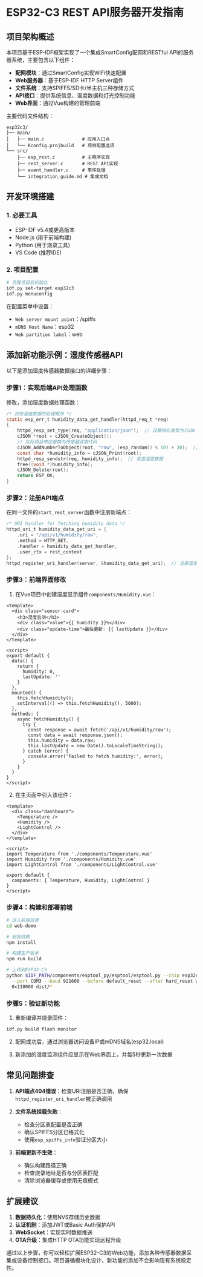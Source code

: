 # ESP32-C3 REST API服务器开发指南

## 项目架构概述
本项目基于ESP-IDF框架实现了一个集成SmartConfig配网和RESTful API的服务器系统，主要包含以下组件：
- **配网模块**：通过SmartConfig实现WiFi快速配置
- **Web服务器**：基于ESP-IDF HTTP Server组件
- **文件系统**：支持SPIFFS/SD卡/半主机三种存储方式
- **API接口**：提供系统信息、温度数据和灯光控制功能
- **Web界面**：通过Vue构建的管理前端

主要代码文件结构：
```
esp32c3/
├── main/
│   ├── main.c              # 应用入口点
│   └── Kconfig.projbuild   # 项目配置选项
└── src/
    ├── esp_rest.c          # 主程序实现
    ├── rest_server.c       # REST API实现
    ├── event_handler.c     # 事件处理
    └── integration_guide.md # 集成文档
```

## 开发环境搭建
### 1. 必要工具
- ESP-IDF v5.4或更高版本
- Node.js (用于前端构建)
- Python (用于烧录工具)
- VS Code (推荐IDE)

### 2. 项目配置
```bash
# 克隆项目后初始化
idf.py set-target esp32c3
idf.py menuconfig
```
在配置菜单中设置：
- `Web server mount point`：/spiffs
- `mDNS Host Name`：esp32
- `Web partition label`：web

## 添加新功能示例：湿度传感器API
以下是添加湿度传感器数据接口的详细步骤：

### 步骤1：实现后端API处理函数
修改<mcfile name="rest_server.c" path="e:\ESP-IDF\ESP-Projects\esp32c3\src\rest_server.c"></mcfile>，添加湿度数据处理函数：

```c
/* 获取湿度数据的处理程序 */
static esp_err_t humidity_data_get_handler(httpd_req_t *req)
{
    httpd_resp_set_type(req, "application/json");  // 设置响应类型为JSON
    cJSON *root = cJSON_CreateObject();
    // 实际项目中应替换为传感器读取代码
    cJSON_AddNumberToObject(root, "raw", (esp_random() % 50) + 30);  // 生成30-80%的随机湿度数据
    const char *humidity_info = cJSON_Print(root);
    httpd_resp_sendstr(req, humidity_info);  // 发送湿度数据
    free((void *)humidity_info);
    cJSON_Delete(root);
    return ESP_OK;
}
```

### 步骤2：注册API端点
在同一文件的`start_rest_server`函数中注册新端点：

```c
/* URI handler for fetching humidity data */
httpd_uri_t humidity_data_get_uri = {
    .uri = "/api/v1/humidity/raw",
    .method = HTTP_GET,
    .handler = humidity_data_get_handler,
    .user_ctx = rest_context
};
httpd_register_uri_handler(server, &humidity_data_get_uri);  // 注册湿度数据获取处理程序
```

### 步骤3：前端界面修改
1. 在Vue项目中创建湿度显示组件`components/Humidity.vue`：
```vue
<template>
  <div class="sensor-card">
    <h3>湿度监测</h3>
    <div class="value">{{ humidity }}%</div>
    <div class="update-time">最后更新: {{ lastUpdate }}</div>
  </div>
</template>

<script>
export default {
  data() {
    return {
      humidity: 0,
      lastUpdate: ''
    }
  },
  mounted() {
    this.fetchHumidity();
    setInterval(() => this.fetchHumidity(), 5000);
  },
  methods: {
    async fetchHumidity() {
      try {
        const response = await fetch('/api/v1/humidity/raw');
        const data = await response.json();
        this.humidity = data.raw;
        this.lastUpdate = new Date().toLocaleTimeString();
      } catch (error) {
        console.error('Failed to fetch humidity:', error);
      }
    }
  }
}
</script>
```

2. 在主页面中引入该组件：
```vue
<template>
  <div class="dashboard">
    <Temperature />
    <Humidity />
    <LightControl />
  </div>
</template>

<script>
import Temperature from './components/Temperature.vue'
import Humidity from './components/Humidity.vue'
import LightControl from './components/LightControl.vue'

export default {
  components: { Temperature, Humidity, LightControl }
}
</script>
```

### 步骤4：构建和部署前端
```bash
# 进入前端目录
cd web-demo

# 安装依赖
npm install

# 构建生产版本
npm run build

# 上传到ESP32-C3
python $IDF_PATH/components/esptool_py/esptool/esptool.py --chip esp32c3 \
  --port COM3 --baud 921600 --before default_reset --after hard_reset write_flash \
  0x110000 dist/*
```

### 步骤5：验证新功能
1. 重新编译并烧录固件：
```bash
idf.py build flash monitor
```

2. 配网成功后，通过浏览器访问设备IP或mDNS域名(esp32.local)

3. 新添加的湿度监测组件应显示在Web界面上，并每5秒更新一次数据

## 常见问题排查
1. **API端点404错误**：检查URI注册是否正确，确保`httpd_register_uri_handler`被正确调用

2. **文件系统挂载失败**：
   - 检查分区表配置是否正确
   - 确认SPIFFS分区已格式化
   - 使用`esp_spiffs_info`验证分区大小

3. **前端更新不生效**：
   - 确认构建路径正确
   - 检查烧录地址是否与分区表匹配
   - 清除浏览器缓存或使用无痕模式

## 扩展建议
1. **数据持久化**：使用NVS存储历史数据
2. **认证机制**：添加JWT或Basic Auth保护API
3. **WebSocket**：实现实时数据推送
4. **OTA升级**：集成HTTP OTA功能实现远程升级

通过以上步骤，你可以轻松扩展ESP32-C3的Web功能，添加各种传感器数据采集或设备控制接口。项目遵循模块化设计，新功能的添加不会影响现有系统稳定性。